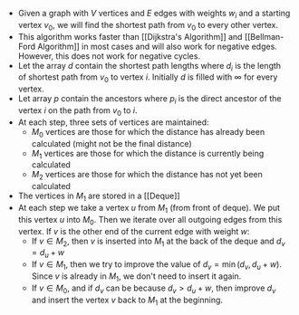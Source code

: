 - Given a graph with $V$ vertices and $E$ edges with weights $w_{i}$ and a starting vertex $v_{0}$, we will find the shortest path from $v_{0}$ to every other vertex.
- This algorithm works faster than [[Dijkstra's Algorithm]] and [[Bellman-Ford Algorithm]] in most cases and will also work for negative edges. However, this does not work for negative cycles.
- Let the array $d$ contain the shortest path lengths where $d_{i}$ is the length of shortest path from $v_{0}$ to vertex $i$. Initially $d$ is filled with $\infty$ for every vertex.
- Let array $p$ contain the ancestors where $p_{i}$ is the direct ancestor of the vertex $i$ on the path from $v_{0}$ to $i$.
- At each step, three sets of vertices are maintained:
	- $M_{0}$ vertices are those for which the distance has already been calculated (might not be the final distance)
	- $M_{1}$ vertices are those for which the distance is currently being calculated
	- $M_{2}$ vertices are those for which the distance has not yet been calculated
- The vertices in $M_{1}$ are stored in a [[Deque]]
- At each step we take a vertex $u$ from $M_{1}$ (from front of deque). We put this vertex $u$ into $M_{0}$. Then we iterate over all outgoing edges from this vertex. If $v$ is the other end of the current edge with weight $w$:
	- If $v\in M_{2}$, then $v$ is inserted into $M_{1}$ at the back of the deque and $d_{v} = d_{u}+w$
	- If $v\in M_{1}$, then we try to improve the value of $d_{v} =\min(d_{v}, d_{u}+w)$. Since $v$ is already in $M_{1}$, we don't need to insert it again.
	- If $v\in M_{0}$, and if $d_{v}$ can be because $d_{v}>d_{u}+w$, then improve $d_{v}$ and insert the vertex $v$ back to $M_{1}$ at the beginning.